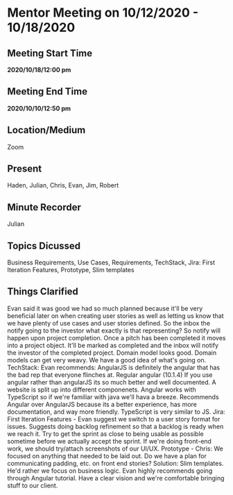 # Mentor Meeting on 10/12/2020 - 10/18/2020

## Meeting Start Time

**2020/10/18/12:00 pm**

## Meeting End Time

**2020/10/10/12:50 pm**

## Location/Medium

Zoom

## Present

Haden, Julian, Chris, Evan, Jim, Robert

## Minute Recorder

Julian

## Topics Dicussed

Business Requirements, Use Cases, Requirements, TechStack, Jira: First Iteration Features, Prototype, Slim templates

## Things Clarified

Evan said it was good we had so much planned because it'll be very beneficial later on when creating user stories as well as letting us know that we have plenty of use cases and user stories defined.
So the inbox the notify going to the investor what exactly is that representing?
So notify will happen upon project completion. Once a pitch has been completed it moves into a project object. It'll be marked as completed and the inbox will notify the investor of the completed project.
Domain model looks good. Domain models can get very weavy. We have a good idea of what's going on.
TechStack: Evan recommends: AngularJS is definitely the angular that has the bad rep that everyone flinches at. Regular angular (10.1.4) If you use angular rather than angularJS its so much better and well documented.
A website is split up into different componenets. Angular works with TypeScript so if we're familiar with java we'll hava a breeze. Recommends Angular over AngularJS because its a better experience, has more documentation, and way more friendly.
TypeScript is very similar to JS.
Jira: First Iteration Features - Evan suggest we switch to a user story format for issues. Suggests doing backlog refinement so that a backlog is ready when we reach it. Try to get the sprint as close to being usable as possible sometime before we actually accept the sprint. If we're doing front-end work, we should try/attach screenshots of our UI/UX.
Prototype - Chris: We focused on anything that needed to be laid out.
Do we have a plan for communicating padding, etc. on front end stories? Solution: Slim templates. He'd rather we focus on business logic.
Evan highly recommends going through Angular tutorial.
Have a clear vision and we're comfortable bringing stuff to our client.

